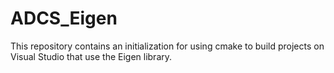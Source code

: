 # ADCS_Eigen
This repository contains an initialization for using cmake to build projects on Visual Studio that use the Eigen library.
